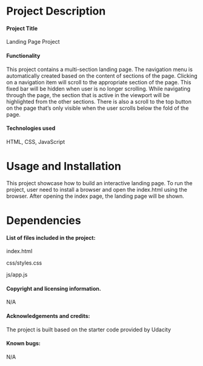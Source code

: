 # Project Description

#### Project Title

Landing Page Project

#### Functionality

This project contains a multi-section landing page. The navigation menu is automatically created based on the content of sections of the page. Clicking on a navigation item will scroll to the appropriate section of the page. This fixed bar will be hidden when user is no longer scrolling. While navigating through the page, the section that is active in the viewport will be highlighted from the other sections. There is also a scroll to the top button on the page that’s only visible when the user scrolls below the fold of the page.

#### Technologies used

HTML, CSS, JavaScript

# Usage and Installation
This project showcase how to build an interactive landing page. To run the project, user need to install a browser and open the index.html using the browser. After opening the index page, the landing page will be shown.

# Dependencies
#### List of files included in the project:

index.html

css/styles.css

js/app.js

#### Copyright and licensing information. 

N/A

#### Acknowledgements and credits:

The project is built based on the starter code provided by Udacity

#### Known bugs:

N/A